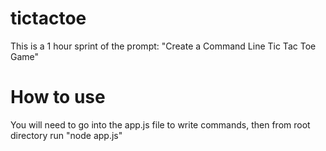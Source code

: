 # tictactoe
This is a 1 hour sprint of the prompt: "Create a Command Line Tic Tac Toe Game"

# How to use
You will need to go into the app.js file to write commands, then from root directory run "node app.js"

